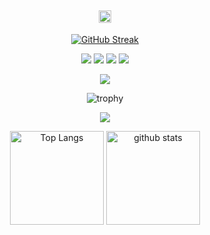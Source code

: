 <div align="center">  
<h2><img src="https://media.giphy.com/media/dxn6fRlTIShoeBr69N/giphy.gif" width="20px" /></h2>  
  
[![GitHub Streak](https://github-readme-streak-stats.herokuapp.com?user=kzyymmt53&theme=dracula&hide_border=true&date_format=M%20j%5B%2C%20Y%5D)](https://git.io/streak-stats)
  
![](http://github-profile-summary-cards.vercel.app/api/cards/repos-per-language?username=kzyymmt53&theme=dracula)
![](http://github-profile-summary-cards.vercel.app/api/cards/most-commit-language?username=kzyymmt53&theme=dracula)
![](http://github-profile-summary-cards.vercel.app/api/cards/stats?username=kzyymmt53&theme=dracula)
![](http://github-profile-summary-cards.vercel.app/api/cards/productive-time?username=kzyymmt53&theme=dracula&utcOffset=8)
  
![](http://github-profile-summary-cards.vercel.app/api/cards/profile-details?username=kzyymmt53&theme=dracula)
  
![trophy](https://github-profile-trophy.vercel.app/?username=kzyymmt53&theme=dracula&column=7)
  
![](https://activity-graph.herokuapp.com/graph?username=kzyymmt53&theme=dracula&hide_border=true)


<p> 
  <img alt="Top Langs" height="150px" src="https://github-readme-stats.vercel.app/api/top-langs/?username=kzyymmt53&layout=compact&show_icons=true&theme=onedark" />
  <img alt="github stats" height="150px" src="https://github-readme-stats.vercel.app/api?username=kzyymmt53&theme=onedark&show_icons=ture" />
</p> 



</div>
